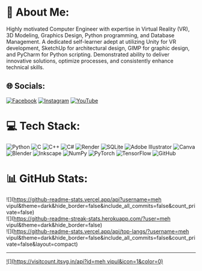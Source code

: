 # 💫 About Me:
Highly motivated Computer Engineer with expertise in Virtual Reality (VR), 3D Modeling, Graphics Design, Python programming, and Database Management. A dedicated self-learner adept at utilizing Unity for VR development, SketchUp for architectural design, GIMP for graphic design, and PyCharm for Python scripting. Demonstrated ability to deliver innovative solutions, optimize processes, and consistently enhance technical skills.<br>


## 🌐 Socials:
[![Facebook](https://img.shields.io/badge/Facebook-%231877F2.svg?logo=Facebook&logoColor=white)](https://facebook.com/https://www.facebook.com/thevipulmeh) [![Instagram](https://img.shields.io/badge/Instagram-%23E4405F.svg?logo=Instagram&logoColor=white)](https://instagram.com/https://www.instagram.com/vipul.meh) [![YouTube](https://img.shields.io/badge/YouTube-%23FF0000.svg?logo=YouTube&logoColor=white)](https://youtube.com/@https://www.youtube.com/@VipulMeh) 

# 💻 Tech Stack:
![Python](https://img.shields.io/badge/python-3670A0?style=for-the-badge&logo=python&logoColor=ffdd54) ![C](https://img.shields.io/badge/c-%2300599C.svg?style=for-the-badge&logo=c&logoColor=white) ![C++](https://img.shields.io/badge/c++-%2300599C.svg?style=for-the-badge&logo=c%2B%2B&logoColor=white) ![C#](https://img.shields.io/badge/c%23-%23239120.svg?style=for-the-badge&logo=csharp&logoColor=white) ![Render](https://img.shields.io/badge/Render-%46E3B7.svg?style=for-the-badge&logo=render&logoColor=white) ![SQLite](https://img.shields.io/badge/sqlite-%2307405e.svg?style=for-the-badge&logo=sqlite&logoColor=white) ![Adobe Illustrator](https://img.shields.io/badge/adobe%20illustrator-%23FF9A00.svg?style=for-the-badge&logo=adobe%20illustrator&logoColor=white) ![Canva](https://img.shields.io/badge/Canva-%2300C4CC.svg?style=for-the-badge&logo=Canva&logoColor=white) ![Blender](https://img.shields.io/badge/blender-%23F5792A.svg?style=for-the-badge&logo=blender&logoColor=white) ![Inkscape](https://img.shields.io/badge/Inkscape-e0e0e0?style=for-the-badge&logo=inkscape&logoColor=080A13) ![NumPy](https://img.shields.io/badge/numpy-%23013243.svg?style=for-the-badge&logo=numpy&logoColor=white) ![PyTorch](https://img.shields.io/badge/PyTorch-%23EE4C2C.svg?style=for-the-badge&logo=PyTorch&logoColor=white) ![TensorFlow](https://img.shields.io/badge/TensorFlow-%23FF6F00.svg?style=for-the-badge&logo=TensorFlow&logoColor=white) ![GitHub](https://img.shields.io/badge/github-%23121011.svg?style=for-the-badge&logo=github&logoColor=white)
# 📊 GitHub Stats:
![](https://github-readme-stats.vercel.app/api?username=meh vipul&theme=dark&hide_border=false&include_all_commits=false&count_private=false)<br/>
![](https://github-readme-streak-stats.herokuapp.com/?user=meh vipul&theme=dark&hide_border=false)<br/>
![](https://github-readme-stats.vercel.app/api/top-langs/?username=meh vipul&theme=dark&hide_border=false&include_all_commits=false&count_private=false&layout=compact)

---
[![](https://visitcount.itsvg.in/api?id=meh vipul&icon=1&color=0)](https://visitcount.itsvg.in)

<!-- Proudly created with GPRM ( https://gprm.itsvg.in ) -->
